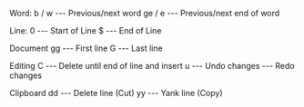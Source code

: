 Word:
b  / w --- Previous/next word
ge / e --- Previous/next end of word

Line:
0 --- Start of Line
$ --- End of Line

Document
gg --- First line
G  --- Last line

Editing
C --- Delete until end of line and insert
u --- Undo changes
<C-R> --- Redo changes

Clipboard
dd --- Delete line (Cut)
yy --- Yank line (Copy)